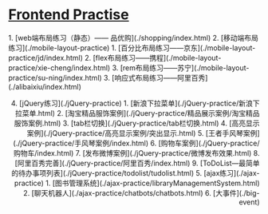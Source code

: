 # [Frontend Practise](https://jasmineshang.github.io/frontends-practise/)

<p align="left">
1. [web端布局练习（静态）—— 品优购](./shopping/index.html)
2. [移动端布局练习](./mobile-layout-practice)
   1. [百分比布局练习——京东](./mobile-layout-practice/jd/index.html)
   2. [flex布局练习——携程](./mobile-layout-practice/xie-cheng/index.html)
   3. [rem布局练习——苏宁](./mobile-layout-practice/su-ning/index.html)
3. [响应式布局练习——阿里百秀](./alibaixiu/index.html)
</p>

<p align="right">
  4. [jQuery练习](./jQuery-practice)
   1. [新浪下拉菜单](./jQuery-practice/新浪下拉菜单.html)
   2. [淘宝精品服饰案例](./jQuery-practice/精品展示案例/淘宝精品服饰案例.html)
   3. [tab栏切换](./jQuery-practice/tab栏切换.html)
   4. [高亮显示案例](./jQuery-practice/高亮显示案例/突出显示.html)
   5. [王者手风琴案例](./jQuery-practice/手风琴案例/index.html)
   6. [购物车案例](./jQuery-practice/购物车/index.html)
   7. [发布微博案例](./jQuery-practice/微博发布效果.html)
   8. [阿里百秀完善](./jQuery-practice/阿里百秀/index.html)
   9. [ToDoList—最简单的待办事项列表](./jQuery-practice/todolist/tudolist.html)
5. [ajax练习](./ajax-practice)
   1. [图书管理系统](./ajax-practice/libraryManagementSystem.html)
   2. [聊天机器人](./ajax-practice/chatbots/chatbots.html)
6. [大事件](./big-event)
</p>
